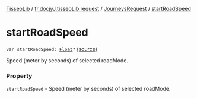[TisseoLib](../../index.md) / [fr.docjyJ.tisseoLib.request](../index.md) / [JourneysRequest](index.md) / [startRoadSpeed](./start-road-speed.md)

# startRoadSpeed

`var startRoadSpeed: `[`Float`](https://kotlinlang.org/api/latest/jvm/stdlib/kotlin/-float/index.html)`?` [(source)](https://github.com/docjyJ/TisseoLib/tree/master/src/main/kotlin/fr/docjyJ/tisseoLib/request/JourneysRequest.kt#L54)

Speed (meter by seconds) of selected roadMode.

### Property

`startRoadSpeed` - Speed (meter by seconds) of selected roadMode.